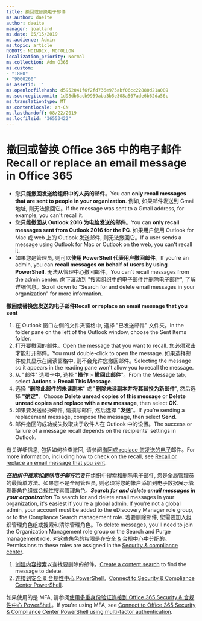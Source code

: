 ```yaml
---
title: 撤回或替换电子邮件
ms.author: daeite
author: daeite
manager: joallard
ms.date: 05/15/2019
ms.audience: Admin
ms.topic: article
ROBOTS: NOINDEX, NOFOLLOW
localization_priority: Normal
ms.collection: Adm_O365
ms.custom:
- "1860"
- "9000260"
ms.assetid: ''
ms.openlocfilehash: d5952041f6f2fd736e975abf06cc22880d21a089
ms.sourcegitcommit: 1d98db8acb9959aba3b5e308a567ade6b62da56c
ms.translationtype: MT
ms.contentlocale: zh-CN
ms.lasthandoff: 08/22/2019
ms.locfileid: "36553422"
---
```

# <a name="recall-or-replace-an-email-message-in-office-365"></a><span data-ttu-id="602a1-102">撤回或替换 Office 365 中的电子邮件</span><span class="sxs-lookup"><span data-stu-id="602a1-102">Recall or replace an email message in Office 365</span></span>

- <span data-ttu-id="602a1-103">您**只能撤回发送给组织中的人员的邮件**。</span><span class="sxs-lookup"><span data-stu-id="602a1-103">You can **only recall messages that are sent to people in your organization**.</span></span> <span data-ttu-id="602a1-104">例如, 如果邮件发送到 Gmail 地址, 则无法撤回它。</span><span class="sxs-lookup"><span data-stu-id="602a1-104">If the message was sent to a Gmail address, for example, you can't recall it.</span></span>
- <span data-ttu-id="602a1-105">您**只能撤回从 Outlook 2016 为电脑发送的邮件**。</span><span class="sxs-lookup"><span data-stu-id="602a1-105">You can **only recall messages sent from Outlook 2016 for the PC**.</span></span> <span data-ttu-id="602a1-106">如果用户使用 Outlook for Mac 或 web 上的 Outlook 发送邮件, 则无法撤回它。</span><span class="sxs-lookup"><span data-stu-id="602a1-106">If a user sends a message using Outlook for Mac or Outlook on the web, you can't recall it.</span></span>
- <span data-ttu-id="602a1-107">如果您是管理员, 则可以**使用 PowerShell 代表用户撤回邮件**。</span><span class="sxs-lookup"><span data-stu-id="602a1-107">If you're an admin, you can **recall messages on behalf of users by using PowerShell**.</span></span> <span data-ttu-id="602a1-108">无法从管理中心撤回邮件。</span><span class="sxs-lookup"><span data-stu-id="602a1-108">You can't recall messages from the admin center.</span></span> <span data-ttu-id="602a1-109">向下滚动到 "搜索组织中的电子邮件并删除电子邮件", 了解详细信息。</span><span class="sxs-lookup"><span data-stu-id="602a1-109">Scroll down to "Search for and delete email messages in your organization" for more information.</span></span>

<span data-ttu-id="602a1-110">**撤回或替换您发送的电子邮件**</span><span class="sxs-lookup"><span data-stu-id="602a1-110">**Recall or replace an email message that you sent**</span></span>

1. <span data-ttu-id="602a1-111">在 Outlook 窗口左侧的文件夹窗格中, 选择 "已发送邮件" 文件夹。</span><span class="sxs-lookup"><span data-stu-id="602a1-111">In the folder pane on the left of the Outlook window, choose the Sent Items folder.</span></span>
2. <span data-ttu-id="602a1-112">打开要撤回的邮件。</span><span class="sxs-lookup"><span data-stu-id="602a1-112">Open the message that you want to recall.</span></span> <span data-ttu-id="602a1-113">您必须双击才能打开邮件。</span><span class="sxs-lookup"><span data-stu-id="602a1-113">You must double-click to open the message.</span></span> <span data-ttu-id="602a1-114">如果选择邮件使其显示在阅读窗格中, 则不会允许您撤回邮件。</span><span class="sxs-lookup"><span data-stu-id="602a1-114">Selecting the message so it appears in the reading pane won't allow you to recall the message.</span></span>
3. <span data-ttu-id="602a1-115">从 "邮件" 选项卡中, 选择 "**操作** > **撤回此邮件**"。</span><span class="sxs-lookup"><span data-stu-id="602a1-115">From the Message tab, select **Actions** > **Recall This Message**.</span></span>
4. <span data-ttu-id="602a1-116">选择 "**删除此邮件的未读副本**" 或 "**删除未读副本并将其替换为新邮件**", 然后选择 **"确定"**。</span><span class="sxs-lookup"><span data-stu-id="602a1-116">Choose **Delete unread copies of this message** or **Delete unread copies and replace with a new message**, then select **OK**.</span></span>
5. <span data-ttu-id="602a1-117">如果要发送替换邮件, 请撰写邮件, 然后选择 "**发送**"。</span><span class="sxs-lookup"><span data-stu-id="602a1-117">If you’re sending a replacement message, compose the message, then select **Send**.</span></span>
6. <span data-ttu-id="602a1-118">邮件撤回的成功或失败取决于收件人在 Outlook 中的设置。</span><span class="sxs-lookup"><span data-stu-id="602a1-118">The success or failure of a message recall depends on the recipients' settings in Outlook.</span></span>

<span data-ttu-id="602a1-119">有关详细信息, 包括如何检查撤回, 请参阅[撤回或 replace 您发送的电子](https://support.office.com/article/35027f88-d655-4554-b4f8-6c0729a723a0)邮件。</span><span class="sxs-lookup"><span data-stu-id="602a1-119">For more information, including how to check on the recall, see [Recall or replace an email message that you sent](https://support.office.com/article/35027f88-d655-4554-b4f8-6c0729a723a0).</span></span>

<span data-ttu-id="602a1-120">***在组织中搜索和删除电子邮件***若要在组织中搜索和删除电子邮件, 您是全局管理员的最简单方法。如果您不是全局管理员, 则必须将您的帐户添加到电子数据展示管理器角色组或合规性搜索管理角色。</span><span class="sxs-lookup"><span data-stu-id="602a1-120">***Search for and delete email messages in your organization*** To search for and delete email messages in your organization, it's easiest if you're a global admin. If you're not a global admin, your account must be added to the eDiscovery Manager role group, or to the Compliance Search management role.</span></span> <span data-ttu-id="602a1-121">若要删除邮件, 您需要加入组织管理角色组或搜索和清除管理角色。</span><span class="sxs-lookup"><span data-stu-id="602a1-121">To delete messages, you'll need to join the Organization Management role group or the Search and Purge management role.</span></span> <span data-ttu-id="602a1-122">对这些角色的权限是在[安全 & 合规中心](https://protection.office.com/)中分配的。</span><span class="sxs-lookup"><span data-stu-id="602a1-122">Permissions to these roles are assigned in the [Security & compliance center](https://protection.office.com/).</span></span>

1. <span data-ttu-id="602a1-123">[创建内容搜索](https://docs.microsoft.com/office365/securitycompliance/content-search)以查找要删除的邮件。</span><span class="sxs-lookup"><span data-stu-id="602a1-123">[Create a content search](https://docs.microsoft.com/office365/securitycompliance/content-search) to find the message to delete.</span></span>
2. <span data-ttu-id="602a1-124">[连接到安全 & 合规性中心 PowerShell](https://docs.microsoft.com/powershell/exchange/office-365-scc/connect-to-scc-powershell/connect-to-scc-powershell?view=exchange-ps)。</span><span class="sxs-lookup"><span data-stu-id="602a1-124">[Connect to Security & Compliance Center PowerShell](https://docs.microsoft.com/powershell/exchange/office-365-scc/connect-to-scc-powershell/connect-to-scc-powershell?view=exchange-ps).</span></span> 

<span data-ttu-id="602a1-125">如果使用的是 MFA, 请参阅[使用多重身份验证连接到 Office 365 Security & 合规性中心 PowerShell](https://docs.microsoft.com/powershell/exchange/office-365-scc/connect-to-scc-powershell/mfa-connect-to-scc-powershell?view=exchange-ps)。</span><span class="sxs-lookup"><span data-stu-id="602a1-125">If you're using MFA, see [Connect to Office 365 Security & Compliance Center PowerShell using multi-factor authentication](https://docs.microsoft.com/powershell/exchange/office-365-scc/connect-to-scc-powershell/mfa-connect-to-scc-powershell?view=exchange-ps).</span></span> 
